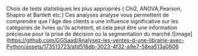 Choix de tests statistiques les plus appropriés ( Chi2, ANOVA,Pearson, Shapiro et Bartlett etc.)
Ces analyses analyse vous permettent de comprendre que l'âge des clients a une influence significative sur les catégories de livres qu'ils achètent, et cela peut être une
information précieuse pour la prise de décision ou la segmentation du marché.![image](https://github.com/GGSaad/Analysez-les-ventes-d-une-librairie-avec-Python/assets/173513723/afd518db-3023-4f32-a9e7-58ea513a0606
